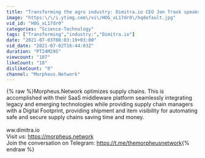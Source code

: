 ```yaml
---
title: "Transforming the agro industry: Dimitra.io CEO Jon Trask speaks with CEO Dan and COO Noam"
image: "https:\/\/i.ytimg.com\/vi\/HOG_xL17dr0\/hqdefault.jpg"
vid_id: "HOG_xL17dr0"
categories: "Science-Technology"
tags: ["Transforming","industry:","Dimitra.io"]
date: "2021-07-03T08:03:19+03:00"
vid_date: "2021-07-02T16:44:03Z"
duration: "PT24M29S"
viewcount: "107"
likeCount: "18"
dislikeCount: "0"
channel: "Morpheus.Network"
---
```

{% raw %}Morpheus.Network optimizes supply chains. This is accomplished with their SaaS middleware platform seamlessly integrating legacy and emerging technologies while providing supply chain managers with a Digital Footprint, providing shipment and item visibility for automating safe and secure supply chains saving time and money.<br /><br />ww.dimitra.io <br />Visit us: <a rel="nofollow" target="blank" href="https://morpheus.network">https://morpheus.network</a><br />Join the conversation on Telegram: <a rel="nofollow" target="blank" href="https://t.me/themorpheusnetwork">https://t.me/themorpheusnetwork</a>{% endraw %}
